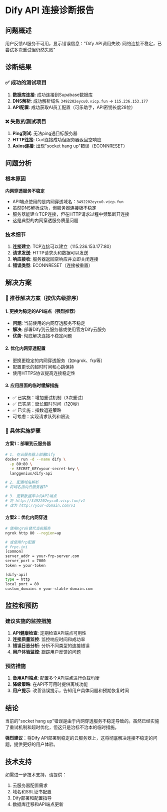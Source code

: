 # Dify API 连接诊断报告

## 问题概述
用户反馈AI服务不可用，显示错误信息："Dify API调用失败: 网络连接不稳定，已尝试多次重试但仍然失败"

## 诊断结果

### ✅ 成功的测试项目
1. **数据库连接**: 成功连接到Supabase数据库
2. **DNS解析**: 成功解析域名 `3492202eycu0.vicp.fun` -> `115.236.153.177`
3. **API配置**: 成功获取AI员工配置（可乐助手，API密钥长度28位）

### ❌ 失败的测试项目
1. **Ping测试**: 无法ping通目标服务器
2. **HTTP连接**: Curl连接成功但服务器返回空响应
3. **Axios连接**: 出现"socket hang up"错误（ECONNRESET）

## 问题分析

### 根本原因
**内网穿透服务不稳定**
- API端点使用的是内网穿透域名：`3492202eycu0.vicp.fun`
- 虽然DNS解析成功，但服务器连接极不稳定
- 服务器能建立TCP连接，但在HTTP请求过程中频繁断开连接
- 这是典型的内网穿透服务质量问题

### 技术细节
1. **连接建立**: TCP连接可以建立（115.236.153.177:80）
2. **请求发送**: HTTP请求头和数据可以发送
3. **响应接收**: 服务器返回空响应并立即关闭连接
4. **错误类型**: ECONNRESET（连接被重置）

## 解决方案

### 🎯 推荐解决方案（按优先级排序）

#### 1. 更换为稳定的API端点（强烈推荐）
- **问题**: 当前使用的内网穿透服务不稳定
- **解决**: 部署Dify到云服务器或使用官方Dify云服务
- **优势**: 彻底解决连接不稳定问题

#### 2. 优化内网穿透配置
- 更换更稳定的内网穿透服务（如ngrok、frp等）
- 配置更长的超时时间和心跳保持
- 使用HTTPS协议提高连接稳定性

#### 3. 应用层面的临时缓解措施
- ✅ 已实施：增加重试机制（3次重试）
- ✅ 已实施：延长超时时间（120秒）
- ✅ 已实施：指数退避策略
- 可考虑：实现请求队列和限流

### 🔧 具体实施步骤

#### 方案1：部署到云服务器
```bash
# 1. 在云服务器上部署Dify
docker run -d --name dify \
  -p 80:80 \
  -e SECRET_KEY=your-secret-key \
  langgenius/dify-api

# 2. 配置域名解析
# 将域名指向云服务器IP

# 3. 更新数据库中的API端点
# 将 http://3492202eycu0.vicp.fun/v1 
# 改为 http://your-domain.com/v1
```

#### 方案2：优化内网穿透
```bash
# 使用ngrok替代当前服务
ngrok http 80 --region=ap

# 或使用frp配置
# frpc.ini
[common]
server_addr = your-frp-server.com
server_port = 7000
token = your-token

[dify-api]
type = http
local_port = 80
custom_domains = your-stable-domain.com
```

## 监控和预防

### 建议实施的监控措施
1. **API健康检查**: 定期检查API端点可用性
2. **连接质量监控**: 监控响应时间和成功率
3. **错误日志分析**: 分析不同类型的连接错误
4. **用户体验监控**: 跟踪用户反馈的问题

### 预防措施
1. **备用API端点**: 配置多个API端点进行负载均衡
2. **降级策略**: 在API不可用时提供离线功能
3. **用户提示**: 改善错误提示，告知用户具体问题和预期恢复时间

## 结论

当前的"socket hang up"错误是由于内网穿透服务不稳定导致的。虽然已经实施了重试机制和超时优化，但这只是治标不治本的临时措施。

**强烈建议**：将Dify API部署到稳定的云服务器上，这将彻底解决连接不稳定的问题，提供更好的用户体验。

## 技术支持

如需进一步技术支持，请提供：
1. 云服务器配置需求
2. 域名和SSL证书配置
3. Dify部署和配置指导
4. 数据库迁移和API端点更新